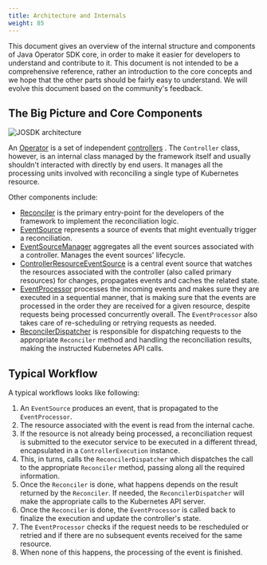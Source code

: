 ```yaml
---
title: Architecture and Internals
weight: 85
---
```


This document gives an overview of the internal structure and components of Java Operator SDK core,
in order to make it easier for developers to understand and contribute to it. This document is
not intended to be a comprehensive reference, rather an introduction to the core concepts and we
hope that the other parts should be fairly easy to understand. We will evolve this document
based on the community's feedback.

## The Big Picture and Core Components

![JOSDK architecture](/images/architecture.svg)

An [Operator](https://github.com/java-operator-sdk/java-operator-sdk/blob/main/operator-framework-core/src/main/java/io/javaoperatorsdk/operator/Operator.java)
is a set of
independent [controllers](https://github.com/java-operator-sdk/java-operator-sdk/blob/main/operator-framework-core/src/main/java/io/javaoperatorsdk/operator/processing/Controller.java)
.
The `Controller` class, however, is an internal class managed by the framework itself and
usually shouldn't interacted with directly by end users. It
manages all the processing units involved with reconciling a single type of Kubernetes resource.

Other components include:

- [Reconciler](https://github.com/java-operator-sdk/java-operator-sdk/blob/main/operator-framework-core/src/main/java/io/javaoperatorsdk/operator/api/reconciler/Reconciler.java)
  is the primary entry-point for the developers of the framework to implement the reconciliation
  logic.
- [EventSource](https://github.com/java-operator-sdk/java-operator-sdk/blob/main/operator-framework-core/src/main/java/io/javaoperatorsdk/operator/processing/event/source/EventSource.java)
  represents a source of events that might eventually trigger a reconciliation.
- [EventSourceManager](https://github.com/java-operator-sdk/java-operator-sdk/blob/main/operator-framework-core/src/main/java/io/javaoperatorsdk/operator/processing/event/EventSourceManager.java)
  aggregates all the event sources associated with a controller. Manages the event sources'
  lifecycle.
- [ControllerResourceEventSource](https://github.com/java-operator-sdk/java-operator-sdk/blob/main/operator-framework-core/src/main/java/io/javaoperatorsdk/operator/processing/event/source/controller/ControllerResourceEventSource.java)
  is a central event source that watches the resources associated with the controller (also
  called primary resources) for changes, propagates events and caches the related state.
- [EventProcessor](https://github.com/java-operator-sdk/java-operator-sdk/blob/main/operator-framework-core/src/main/java/io/javaoperatorsdk/operator/processing/event/EventProcessor.java)
  processes the incoming events and makes sure they are executed in a sequential manner, that is
  making sure that the events are processed in the order they are received for a given resource,
  despite requests being processed concurrently overall. The `EventProcessor` also takes care of
  re-scheduling or retrying requests as needed.
- [ReconcilerDispatcher](https://github.com/java-operator-sdk/java-operator-sdk/blob/main/operator-framework-core/src/main/java/io/javaoperatorsdk/operator/processing/event/ReconciliationDispatcher.java)
  is responsible for dispatching requests to the appropriate `Reconciler` method and handling
  the reconciliation results, making the instructed Kubernetes API calls.

## Typical Workflow

A typical workflows looks like following:

1. An `EventSource` produces an event, that is propagated to the `EventProcessor`.
2. The resource associated with the event is read from the internal cache.
3. If the resource is not already being processed, a reconciliation request is
   submitted to the executor service to be executed in a different thread, encapsulated in a
   `ControllerExecution` instance.
4. This, in turns, calls the `ReconcilerDispatcher` which dispatches the call to the appropriate
   `Reconciler` method, passing along all the required information.
5. Once the `Reconciler` is done, what happens depends on the result returned by the
   `Reconciler`. If needed, the `ReconcilerDispatcher` will make the appropriate calls to the
   Kubernetes API server.
6. Once the `Reconciler` is done, the `EventProcessor` is called back to finalize the
   execution and update the controller's state.
7. The `EventProcessor` checks if the request needs to be rescheduled or retried and if there are no
   subsequent events received for the same resource.
8. When none of this happens, the processing of the event is finished. 
